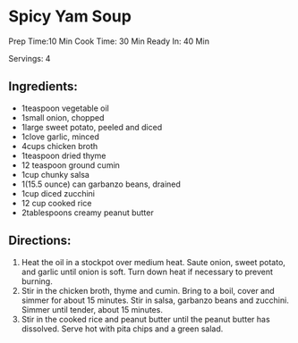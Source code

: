 # Spicy Yam Soup

Prep Time:10 Min
Cook Time: 30 Min
Ready In: 40 Min

Servings: 4

## Ingredients:
- 1teaspoon vegetable oil
- 1small onion, chopped
- 1large sweet potato, peeled and diced
- 1clove garlic, minced
- 4cups chicken broth
- 1teaspoon dried thyme
- 12 teaspoon ground cumin
- 1cup chunky salsa
- 1(15.5 ounce) can garbanzo beans, drained
- 1cup diced zucchini
- 12 cup cooked rice
- 2tablespoons creamy peanut butter

## Directions:
1. Heat the oil in a stockpot over medium heat. Saute onion, sweet potato, and garlic until onion is soft. Turn down heat if necessary to prevent burning.
2. Stir in the chicken broth, thyme and cumin. Bring to a boil, cover and simmer for about 15 minutes. Stir in salsa, garbanzo beans and zucchini. Simmer until tender, about 15 minutes.
3. Stir in the cooked rice and peanut butter until the peanut butter has dissolved. Serve hot with pita chips and a green salad.
